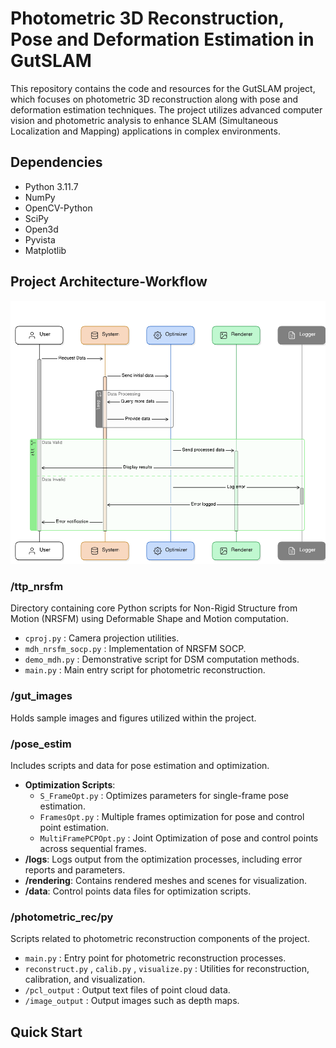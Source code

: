 

# Photometric 3D Reconstruction, Pose and Deformation Estimation in GutSLAM
This repository contains the code and resources for the GutSLAM project, which focuses on photometric 3D reconstruction along with pose and deformation estimation techniques. The project utilizes advanced computer vision and photometric analysis to enhance SLAM (Simultaneous Localization and Mapping) applications in complex environments.

## Dependencies
- Python 3.11.7
- NumPy
- OpenCV-Python
- SciPy
- Open3d
- Pyvista
- Matplotlib

<!-- eraser-additional-content -->
## Project Architecture-Workflow
<!-- eraser-additional-files -->
<a href="/README-Project Workflow-1.eraserdiagram" data-element-id="rqRQfe4xZ9uwBx9FAw-if"><img src="/.eraser/m4vfOuvxwAZvp35jmydA___8QpfK1JLq0ZBFf9iXkdFQSwJAXI2___---diagram----61e4a6b63ef5d4daf26bf965b00ca3ae-Project-Workflow.png" alt="" data-element-id="rqRQfe4xZ9uwBx9FAw-if" /></a>
<!-- end-eraser-additional-files -->
<!-- end-eraser-additional-content -->
<!--- Eraser file: https://app.eraser.io/workspace/m4vfOuvxwAZvp35jmydA --->


### **/ttp_nrsfm**
Directory containing core Python scripts for Non-Rigid Structure from Motion (NRSFM) using Deformable Shape and Motion computation.

- `cproj.py` : Camera projection utilities.
- `mdh_nrsfm_socp.py` : Implementation of NRSFM SOCP.
- `demo_mdh.py` : Demonstrative script for DSM computation methods.
- `main.py` : Main entry script for photometric reconstruction.
### **/gut_images**
Holds sample images and figures utilized within the project.

### **/pose_estim**
Includes scripts and data for pose estimation and optimization.

- **Optimization Scripts**:
    - `S_FrameOpt.py` : Optimizes parameters for single-frame pose estimation.
    - `FramesOpt.py` : Multiple frames optimization for pose and control point estimation.
    - `MultiFramePCPOpt.py` : Joint Optimization of pose and control points across sequential frames.
- **/logs**: Logs output from the optimization processes, including error reports and parameters.
- **/rendering**: Contains rendered meshes and scenes for visualization.
- **/data**: Control points data files for optimization scripts.
### **/photometric_rec/py**
Scripts related to photometric reconstruction components of the project.

- `main.py` : Entry point for photometric reconstruction processes.
- `reconstruct.py` , `calib.py` , `visualize.py` : Utilities for reconstruction, calibration, and visualization.
- `/pcl_output` : Output text files of point cloud data.
- `/image_output` : Output images such as depth maps.
## Quick Start




